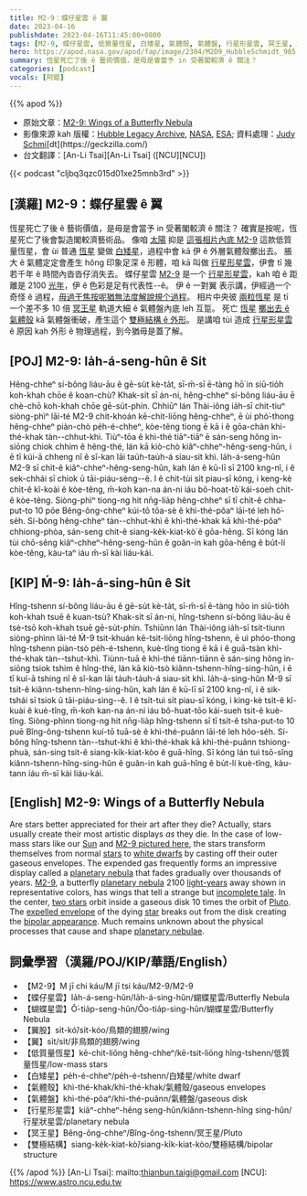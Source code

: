 ```yaml
---
title: M2-9：蝶仔星雲 ê 翼
date: 2023-04-16
publishdate: 2023-04-16T11:45:00+0800
tags: [M2-9, 蝶仔星雲, 低質量恆星, 白矮星, 氣體殼, 氣體盤, 行星形星雲, 冥王星, 雙極結構]
hero: https://apod.nasa.gov/apod/fap/image/2304/M2D9_HubbleSchmidt_985.jpg
summary: 恆星死亡了後 ê 藝術價值，是毋是會當予 in 受著閣較濟 ê 關注？
categories: [podcast]
vocals: [阿錕]
---
```


{{% apod %}}

- 原始文章：[M2-9: Wings of a Butterfly Nebula](https://apod.nasa.gov/apod/ap230416.html)
- 影像來源 kah 版權：[Hubble Legacy Archive](https://hla.stsci.edu/), [NASA](https://www.nasa.gov/), [ESA](https://www.esa.int/); 資料處理：[Judy Schm](https://geckzilla.com/)[i](https://photographingspace.com/apod-judy-schmidt/")[dt](https://geckzilla.com/)
- 台文翻譯：[An-Li Tsai][An-Li Tsai] ([NCU][NCU])

{{< podcast "cljbq3qzc015d01xe25mnb3rd" >}}

## [漢羅] M2-9：蝶仔星雲 ê 翼
恆星死亡了後 ê 藝術價值，是毋是會當予 in 受著閣較濟 ê 關注？
確實是按呢，恆星死亡了後會製造閣較濟藝術品。
像咱 [太陽][Sun] 抑是 [這張相片內底 M2-9][M2-9 pictured here] 這款低質量恆星，會 ùi 普通 [恆星][stars] 變做 [白矮星][white dwarfs]，過程中會 kā 伊 ê 外層氣體殼擲出去。
脹大 ê 氣體定定會產生 hŏng 印象足深 ê 形體，咱 kā 叫做 [行星形星雲][planetary nebula 1]，伊會 tī 幾若千年 ê 時間內沓沓仔消失去。
蝶仔星雲 [M2-9][M2-9] 是一个 [行星形星雲][planetary nebula 2]，kah 咱 ê 距離是 2100 [光年][light-years]，伊 ê 色彩是足有代表性--ê。
伊 ê 一對翼 表示講，伊經過一个奇怪 ê 過程，[毋過干焦按呢猶無法度解說規个過程][incomplete tale]。
相片中央彼 [兩粒恆星][two stars] 是 tī 一个差不多 10 倍 [冥王星][Pluto] 軌道大細 ê 氣體盤內底 leh 互踅。
死亡 [恆星][star] [擲出去 ê 氣體殼][expelled envelope] kā 氣體盤衝破，產生這个 [雙極結構 ê 外形][bipolar appearance]。
是講咱 tùi 造成 [行星形星雲][planetary nebulae] ê 原因 kah 外形 ê 物理過程，到今猶毋是蓋了解。

## [POJ] M2-9: Ia̍h-á-seng-hûn ê Si̍t
Hêng-chheⁿ sí-bông liáu-āu ê gē-su̍t kè-ta̍t, sī-m̄-sī ē-tàng hō͘ in siū-tio̍h koh-khah chōe ê koan-chù?
Khak-si̍t sī án-ni, hêng-chheⁿ sí-bông liáu-āu ē chè-chō koh-khah chōe gē-su̍t-phín.
Chhiūⁿ lán Thài-iông ia̍h-sī chit-tiuⁿ siòng-phìⁿ lāi-té M2-9 chit-khoán kē-chit-liōng hêng-chheⁿ, ē ùi phó͘-thong hêng-chheⁿ piàn-chò pe̍h-é-chheⁿ, kòe-têng tiong ē kā i ê gōa-chàn khì-thé-khak tàn--chhut-khì.
Tiùⁿ-tōa ê khì-thé tiāⁿ-tiāⁿ ē sán-seng hŏng ìn-siōng chiok chhim ê hêng-thé, lán kā kiò-chò kiâⁿ-chheⁿ-hêng-seng-hûn, i ē tī kúi-ā chheng nî ê sî-kan lāi tau̍h-tau̍h-á siau-sit khì.
Ia̍h-á-seng-hûn M2-9 sī chi̍t-ê kiâⁿ-chheⁿ-hêng-seng-hûn, kah lán ê kū-lī sī 2100 kng-nî, i ê sek-chhái sī chiok ū tāi-piáu-sèng--ê.
I ê chi̍t-tùi si̍t piau-sī kóng, i keng-kè chi̍t-ê kî-koài ê kòe-têng, m̄-koh kan-na án-ni iáu bô-hoat-tō͘ kái-soeh chit-ê kòe-têng.
Siòng-phìⁿ tiong-ng hit nn̄g-lia̍p hêng-chheⁿ sī tī chi̍t-ê chha-put-to 10 pōe Bêng-ông-chheⁿ kúi-tō tōa-sè ê khì-thé-pôaⁿ lāi-té leh hô͘-se̍h.
Sí-bông hêng-chheⁿ tàn--chhut-khì ê khì-thé-khak kā khì-thé-pôaⁿ chhiong-phòa, sán-seng chit-ê siang-ke̍k-kiat-kò͘ ê gōa-hêng.
Sī kóng lán tùi chō-sêng kiâⁿ-chheⁿ-hêng-seng-hûn ê goân-in kah gōa-hêng ê bu̍t-lí kòe-têng, kàu-taⁿ iáu m̄-sī kài liáu-kái.

## [KIP] Ḿ-9: Ia̍h-á-sing-hûn ê Si̍t
Hîng-tshenn sí-bông liáu-āu ê gē-su̍t kè-ta̍t, sī-m̄-sī ē-tàng hōo in siū-tio̍h koh-khah tsuē ê kuan-tsù?
Khak-si̍t sī án-ni, hîng-tshenn sí-bông liáu-āu ē tsè-tsō koh-khah tsuē gē-su̍t-phín.
Tshiūnn lán Thài-iông ia̍h-sī tsit-tiunn siòng-phìnn lāi-té Ḿ-9 tsit-khuán kē-tsit-liōng hîng-tshenn, ē uì phóo-thong hîng-tshenn piàn-tsò pe̍h-é-tshenn, kuè-tîng tiong ē kā i ê guā-tsàn khì-thé-khak tàn--tshut-khì.
Tiùnn-tuā ê khì-thé tiānn-tiānn ē sán-sing hŏng ìn-siōng tsiok tshim ê hîng-thé, lán kā kiò-tsò kiânn-tshenn-hîng-sing-hûn, i ē tī kuí-ā tshing nî ê sî-kan lāi ta̍uh-ta̍uh-á siau-sit khì.
Ia̍h-á-sing-hûn Ḿ-9 sī tsi̍t-ê kiânn-tshenn-hîng-sing-hûn, kah lán ê kū-lī sī 2100 kng-nî, i ê sik-tshái sī tsiok ū tāi-piáu-sìng--ê.
I ê tsi̍t-tuì si̍t piau-sī kóng, i king-kè tsi̍t-ê kî-kuài ê kuè-tîng, m̄-koh kan-na án-ni iáu bô-huat-tōo kái-sueh tsit-ê kuè-tîng.
Siòng-phìnn tiong-ng hit nn̄g-lia̍p hîng-tshenn sī tī tsi̍t-ê tsha-put-to 10 puē Bîng-ông-tshenn kuí-tō tuā-sè ê khì-thé-puânn lāi-té leh hôo-se̍h.
Sí-bông hîng-tshenn tàn--tshut-khì ê khì-thé-khak kā khì-thé-puânn tshiong-phuà, sán-sing tsit-ê siang-ki̍k-kiat-kòo ê guā-hîng.
Sī kóng lán tuì tsō-sîng kiânn-tshenn-hîng-sing-hûn ê guân-in kah guā-hîng ê bu̍t-lí kuè-tîng, kàu-tann iáu m̄-sī kài liáu-kái.

## [English] M2-9: Wings of a Butterfly Nebula
Are stars better appreciated for their art after they die?
Actually, stars usually create their most artistic displays _as_ they die.
In the case of low-mass stars like our [Sun][Sun] and [M2-9 pictured here][M2-9 pictured here], the stars transform themselves from normal [stars][stars] to [white dwarfs][white dwarfs] by casting off their outer gaseous envelopes.
The expended gas frequently forms an impressive display called a [planetary nebula][planetary nebula 1] that fades gradually over thousands of years.
[M2-9][M2-9], a butterfly [planetary nebula][planetary nebula 2] 2100 [light-years][light-years] away shown in representative colors, has wings that tell a strange but [incomplete tale][incomplete tale].
In the center, [two stars][two stars] orbit inside a gaseous disk 10 times the orbit of [Pluto][Pluto].
The [expelled envelope][expelled envelope] of the dying [star][star] breaks out from the disk creating the [bipolar appearance][bipolar appearance].
Much remains unknown about the physical processes that cause and shape [planetary nebulae][planetary nebulae].

## 詞彙學習（漢羅/POJ/KIP/華語/English）
- 【M2-9】M jī chi káu/M jī tsi káu/M2-9/M2-9
- 【蝶仔星雲】Ia̍h-á-seng-hûn/Ia̍h-á-sing-hûn/蝴蝶星雲/Butterfly Nebula
- 【蝴蝶星雲】Ô͘-tia̍p-seng-hûn/Ôo-tia̍p-sing-hûn/蝴蝶星雲/Butterfly Nebula
- 【翼股】si̍t-kó͘/si̍t-kóo/鳥類的翅膀/wing
- 【翼】si̍t/si̍t/非鳥類的翅膀/wing
- 【低質量恆星】kē-chit-liōng hêng-chheⁿ/kē-tsit-liōng hîng-tshenn/低質量恆星/low-mass stars
- 【白矮星】pe̍h-é-chheⁿ/pe̍h-é-tshenn/白矮星/white dwarf
- 【氣體殼】khì-thé-khak/khì-thé-khak/氣體殼/gaseous envelopes
- 【氣體盤】khì-thé-pôaⁿ/khì-thé-puânn/氣體盤/gaseous disk
- 【行星形星雲】kiâⁿ-chheⁿ-hêng seng-hûn/kiânn-tshenn-hîng sing-hûn/行星狀星雲/planetary nebula
- 【冥王星】Bêng-ông-chheⁿ/Bîng-ông-tshenn/冥王星/Pluto
- 【雙極結構】siang-ke̍k-kiat-kò͘/siang-ki̍k-kiat-kòo/雙極結構/bipolar structure

{{% /apod %}}
[An-Li Tsai]: mailto:thianbun.taigi@gmail.com
[NCU]: https://www.astro.ncu.edu.tw

[copyright]: https://apod.nasa.gov/apod/fap/lib/about_apod.html#srapply
[License]: https://creativecommons.org/licenses/by/2.0/


[Sun]:https://solarsystem.nasa.gov/solar-system/sun/overview/
[M2-9 pictured here]:https://www.flickr.com/photos/geckzilla/9732993912/sizes/l/in/photostream/
[stars]:https://science.nasa.gov/astrophysics/focus-areas/how-do-stars-form-and-evolve
[white dwarfs]:https://apod.nasa.gov/apod/ap000910.html
[planetary nebula 1]:https://en.wikipedia.org/wiki/Planetary_nebula
[M2-9]:https://ui.adsabs.harvard.edu/abs/2011A%26A...529A..43C/abstract
[planetary nebula 2]:https://apod.nasa.gov/apod/planetary_nebulae.html
[light-years]:https://chandra.harvard.edu/photo/cosmic_distance.html
[incomplete tale]:https://i.pinimg.com/originals/f2/a3/e7/f2a3e7539a0d23bc50fa1d8f41727b24.jpg
[two stars]:https://apod.nasa.gov/apod/ap970219.html
[Pluto]:https://apod.nasa.gov/apod/ap190910.html
[expelled envelope]:https://www.youtube.com/watch?v=rXiMWrNC6T0
[star]:https://lws.gsfc.nasa.gov/
[bipolar appearance]:https://apod.nasa.gov/apod/ap060606.html
[planetary nebulae]:https://esahubble.org/wordbank/planetary-nebula/
